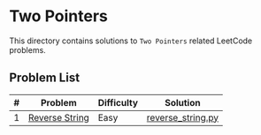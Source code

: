 # Two Pointers

This directory contains solutions to `Two Pointers` related LeetCode problems.

## Problem List

| # | Problem | Difficulty | Solution |
|---|---------|------------|----------|
| 1 | [Reverse String](https://leetcode.com/problems/reverse-string/) | Easy | [reverse_string.py](./easy/reverse_string.py) |